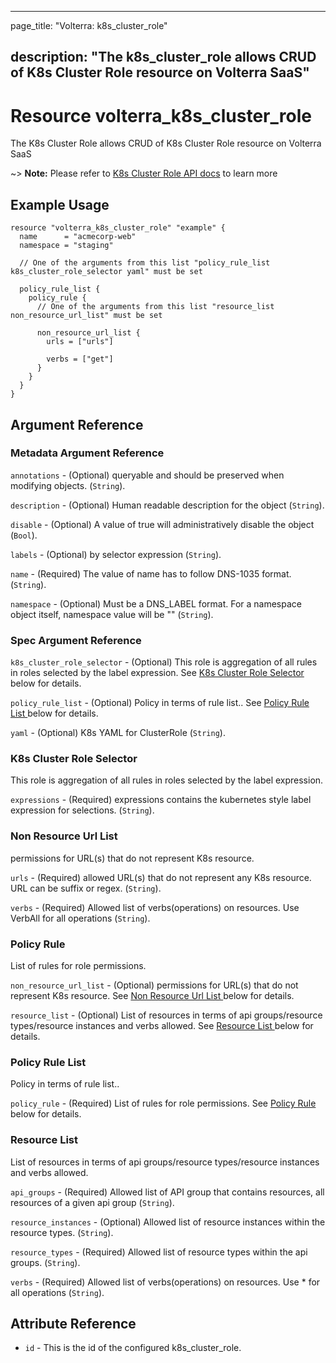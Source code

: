 ---

page_title: "Volterra: k8s_cluster_role"

description: "The k8s_cluster_role allows CRUD of K8s Cluster Role resource on Volterra SaaS"
---------------------------------------------------------------------------------------------

Resource volterra_k8s_cluster_role
==================================

The K8s Cluster Role allows CRUD of K8s Cluster Role resource on Volterra SaaS

~> **Note:** Please refer to [K8s Cluster Role API docs](https://volterra.io/docs/api/k8s-cluster-role) to learn more

Example Usage
-------------

```hcl
resource "volterra_k8s_cluster_role" "example" {
  name      = "acmecorp-web"
  namespace = "staging"

  // One of the arguments from this list "policy_rule_list k8s_cluster_role_selector yaml" must be set

  policy_rule_list {
    policy_rule {
      // One of the arguments from this list "resource_list non_resource_url_list" must be set

      non_resource_url_list {
        urls = ["urls"]

        verbs = ["get"]
      }
    }
  }
}

```

Argument Reference
------------------

### Metadata Argument Reference

`annotations` - (Optional) queryable and should be preserved when modifying objects. (`String`).

`description` - (Optional) Human readable description for the object (`String`).

`disable` - (Optional) A value of true will administratively disable the object (`Bool`).

`labels` - (Optional) by selector expression (`String`).

`name` - (Required) The value of name has to follow DNS-1035 format. (`String`).

`namespace` - (Optional) Must be a DNS_LABEL format. For a namespace object itself, namespace value will be "" (`String`).

### Spec Argument Reference

`k8s_cluster_role_selector` - (Optional) This role is aggregation of all rules in roles selected by the label expression. See [K8s Cluster Role Selector ](#k8s-cluster-role-selector) below for details.

`policy_rule_list` - (Optional) Policy in terms of rule list.. See [Policy Rule List ](#policy-rule-list) below for details.

`yaml` - (Optional) K8s YAML for ClusterRole (`String`).

### K8s Cluster Role Selector

This role is aggregation of all rules in roles selected by the label expression.

`expressions` - (Required) expressions contains the kubernetes style label expression for selections. (`String`).

### Non Resource Url List

permissions for URL(s) that do not represent K8s resource.

`urls` - (Required) allowed URL(s) that do not represent any K8s resource. URL can be suffix or regex. (`String`).

`verbs` - (Required) Allowed list of verbs(operations) on resources. Use VerbAll for all operations (`String`).

### Policy Rule

List of rules for role permissions.

`non_resource_url_list` - (Optional) permissions for URL(s) that do not represent K8s resource. See [Non Resource Url List ](#non-resource-url-list) below for details.

`resource_list` - (Optional) List of resources in terms of api groups/resource types/resource instances and verbs allowed. See [Resource List ](#resource-list) below for details.

### Policy Rule List

Policy in terms of rule list..

`policy_rule` - (Required) List of rules for role permissions. See [Policy Rule ](#policy-rule) below for details.

### Resource List

List of resources in terms of api groups/resource types/resource instances and verbs allowed.

`api_groups` - (Required) Allowed list of API group that contains resources, all resources of a given api group (`String`).

`resource_instances` - (Optional) Allowed list of resource instances within the resource types. (`String`).

`resource_types` - (Required) Allowed list of resource types within the api groups. (`String`).

`verbs` - (Required) Allowed list of verbs(operations) on resources. Use * for all operations (`String`).

Attribute Reference
-------------------

-	`id` - This is the id of the configured k8s_cluster_role.
